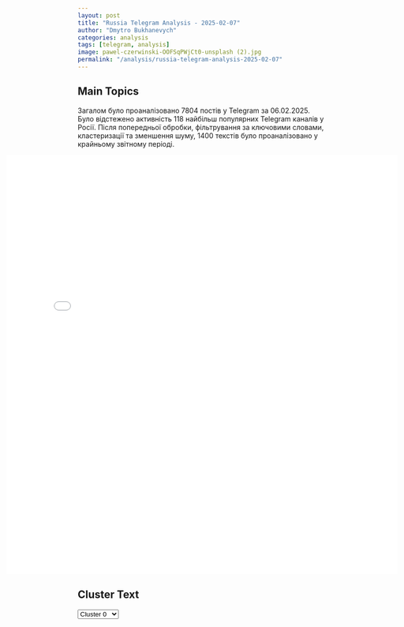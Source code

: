 ```yaml
---
layout: post
title: "Russia Telegram Analysis - 2025-02-07"
author: "Dmytro Bukhanevych"
categories: analysis
tags: [telegram, analysis]
image: pawel-czerwinski-OOFSqPWjCt0-unsplash (2).jpg
permalink: "/analysis/russia-telegram-analysis-2025-02-07"
---
```


<style>
    /* Adjusting iframe-container styles */
    .wide-iframe-container {
        width: calc(100% + 30vw);  /* Extending the width */
        margin-left: -15vw;       /* Negative margin to push to the left */
        overflow: hidden;         /* In case the iframe content spills over */
    }

    .wide-iframe-container iframe {
        width: 100%;  /* Making the iframe take the full width of its container */
        border: none; /* Removing any borders from the iframe */
    }

    /* Toggle mechanism */
    .hidden {
        display: none;
    }
    
    .show-content-target:checked + .show-content {
        display: block;
    }
</style>

<h2>Main Topics</h2>
<p>Загалом було проаналізовано 7804 постів у Telegram за 06.02.2025. Було відстежено активність 118 найбільш популярних Telegram каналів у Росії. Після попередньої обробки, фільтрування за ключовими словами, кластеризації та зменшення шуму, 1400 текстів було проаналізовано у крайньому звітному періоді.</p>
<!-- Embedding Main Plotly Visualization -->
<div class="wide-iframe-container">
    <iframe src="{{site.baseurl}}/visualizations/2025-02-07/fig_topics_time.html" height="850"></iframe>
</div>


<h2>Cluster Text</h2>

<!-- Dropdown to select a cluster -->
<select id="clusterSelector" onchange="displayClusterText()">
<option value="0">Cluster 0</option><option value="1">Cluster 1</option><option value="2">Cluster 2</option><option value="3">Cluster 3</option><option value="4">Cluster 4</option><option value="5">Cluster 5</option><option value="6">Cluster 6</option><option value="7">Cluster 7</option><option value="8">Cluster 8</option><option value="9">Cluster 9</option><option value="10">Cluster 10</option><option value="11">Cluster 11</option><option value="12">Cluster 12</option><option value="13">Cluster 13</option><option value="14">Cluster 14</option><option value="15">Cluster 15</option><option value="16">Cluster 16</option><option value="17">Cluster 17</option><option value="18">Cluster 18</option><option value="19">Cluster 19</option>
</select>

<!-- Display area for the selected cluster's text -->
<div id="clusterTextDisplay" class="hidden"></div>

<script type="text/javascript">
    var clusterDetails = {"0": "<b>Total Posts:</b> 283<br><b>Date:</b> 2025-02-06 03:00:13+00:00<br><b>Author:</b> dimsmirnov175<br><b>Link:</b> https://t.me/s/dimsmirnov175/89777<br><b>Subscribers:</b> 344271<br><b>Text:</b> \u0422\u0435\u043a\u0441\u0442: \u0417\u0430\u043c\u043c\u0438\u043d\u0438\u0441\u0442\u0440\u0430 \u0438\u043d\u043e\u0441\u0442\u0440\u0430\u043d\u043d\u044b\u0445 \u0434\u0435\u043b \u0420\u044f\u0431\u043a\u043e\u0432 - \u043e\u0431 \u0443\u0441\u043b\u043e\u0432\u0438\u044f\u0445 \u043f\u0435\u0440\u0435\u0433\u043e\u0432\u043e\u0440\u043e\u0432 \u0441 \u0421\u0428\u0410:\u041f\u0440\u0438\u0437\u044b\u0432\u044b \u0441\u043a\u043e\u0440\u0435\u0435 \u0431\u0440\u043e\u0441\u0430\u0442\u044c\u0441\u044f \u0432 \u043e\u0431\u044a\u044f\u0442\u0438\u044f \u043d\u043e\u0432\u043e\u0439 \u0430\u0434\u043c\u0438\u043d\u0438\u0441\u0442\u0440\u0430\u0446\u0438\u0438, \u043a\u043e\u043d\u0442\u0440\u043f\u0440\u043e\u0434\u0443\u043a\u0442\u0438\u0432\u043d\u044b \u0438 \u0438\u0441\u0445\u043e\u0434\u044f\u0442 \u0438\u0437 \u043b\u043e\u0436\u043d\u043e\u0433\u043e \u043f\u043e\u0441\u044b\u043b\u0430 \u043e \u043d\u0435\u043e\u0431\u0445\u043e\u0434\u0438\u043c\u043e\u0441\u0442\u0438 \u043b\u044e\u0431\u043e\u0439 \u0446\u0435\u043d\u043e\u0439 \u0434\u043e\u0433\u043e\u0432\u043e\u0440\u0438\u0442\u044c\u0441\u044f \u0441 \u043d\u043e\u0432\u043e\u0439 \u043a\u043e\u043c\u0430\u043d\u0434\u043e\u0439 \u0432 \u0411\u0435\u043b\u043e\u043c \u0434\u043e\u043c\u0435.\u0420\u043e\u0441\u0441\u0438\u044f \u0441\u043c\u043e\u0433\u043b\u0430 \u0432\u044b\u0441\u0442\u043e\u044f\u0442\u044c \u0438 \u0432\u0435\u0440\u043d\u0443\u0442\u044c \u0441\u0435\u0431\u0435 \u0437\u0430\u043a\u043e\u043d\u043d\u043e\u0435 \u043c\u0435\u0441\u0442\u043e \u0432 \u043c\u0438\u0440\u043e\u0432\u043e\u0439 \u0433\u0435\u043e\u043f\u043e\u043b\u0438\u0442\u0438\u043a\u0435, \u0440\u0430\u0441\u0441\u0442\u0440\u043e\u0438\u0432 \u043f\u043b\u0430\u043d\u044b \u0430\u0434\u043c\u0438\u043d\u0438\u0441\u0442\u0440\u0430\u0446\u0438\u0438 \u0411\u0430\u0439\u0434\u0435\u043d\u0430, \u043f\u0440\u043e\u0434\u0432\u0438\u0433\u0430\u0432\u0448\u0435\u0439 \u043b\u0438\u0431\u0435\u0440\u0430\u043b-\u0433\u043b\u043e\u0431\u0430\u043b\u0438\u0441\u0442\u0441\u043a\u0438\u0439 \u00ab\u043c\u0438\u0440\u043e\u043f\u043e\u0440\u044f\u0434\u043e\u043a, \u043e\u0441\u043d\u043e\u0432\u0430\u043d\u043d\u044b\u0439 \u043d\u0430 \u043f\u0440\u0430\u0432\u0438\u043b\u0430\u0445\u00bb, \u043d\u0430\u043d\u0435\u0441\u0442\u0438 \u041c\u043e\u0441\u043a\u0432\u0435 \u00ab\u0441\u0442\u0440\u0430\u0442\u0435\u0433\u0438\u0447\u0435\u0441\u043a\u043e\u0435 \u043f\u043e\u0440\u0430\u0436\u0435\u043d\u0438\u0435\u00bb \u0432 \u0433\u0438\u0431\u0440\u0438\u0434\u043d\u043e\u0439 \u0432\u043e\u0439\u043d\u0435 \u0434\u043e \u00ab\u043f\u043e\u0441\u043b\u0435\u0434\u043d\u0435\u0433\u043e \u0443\u043a\u0440\u0430\u0438\u043d\u0446\u0430\u00bb.\u041f\u0435\u0440\u0432\u044b\u0439 \u0448\u0430\u0433 \u043a \u043d\u043e\u0440\u043c\u0430\u043b\u0438\u0437\u0430\u0446\u0438\u0438 \u0434\u0432\u0443\u0441\u0442\u043e\u0440\u043e\u043d\u043d\u0438\u0445 \u043e\u0442\u043d\u043e\u0448\u0435\u043d\u0438\u0439, \u0438\u043c\u0435\u044f \u0432 \u0432\u0438\u0434\u0443 \u043f\u0435\u0440\u0435\u0433\u043e\u0432\u043e\u0440\u044b \u043d\u0430 \u043e\u0441\u043d\u043e\u0432\u0435 \u043f\u0440\u0438\u043d\u0446\u0438\u043f\u043e\u0432 \u0432\u0437\u0430\u0438\u043c\u043d\u043e\u0433\u043e \u0443\u0432\u0430\u0436\u0435\u043d\u0438\u044f \u0438 \u0440\u0430\u0432\u043d\u043e\u043f\u0440\u0430\u0432\u0438\u044f, \u0434\u043e\u043b\u0436\u043d\u044b \u0441\u0434\u0435\u043b\u0430\u0442\u044c \u0421\u0428\u0410. \u041c\u044b \u043e\u0442\u043a\u0440\u044b\u0442\u044b \u0434\u043b\u044f \u0434\u0438\u0430\u043b\u043e\u0433\u0430, \u0433\u043e\u0442\u043e\u0432\u044b \u0434\u043e\u0433\u043e\u0432\u0430\u0440\u0438\u0432\u0430\u0442\u044c\u0441\u044f \u0432 \u0440\u0435\u0436\u0438\u043c\u0435 \u0436\u0435\u0441\u0442\u043a\u043e\u0433\u043e \u0442\u043e\u0440\u0433\u0430 \u0441 \u0443\u0447\u0435\u0442\u043e\u043c \u0440\u0435\u0430\u043b\u0438\u0439 \u00ab\u043d\u0430 \u0437\u0435\u043c\u043b\u0435\u00bb \u0438 \u043d\u0430\u0448\u0438\u0445 \u043d\u0430\u0446\u0438\u043e\u043d\u0430\u043b\u044c\u043d\u044b\u0445 \u0438\u043d\u0442\u0435\u0440\u0435\u0441\u043e\u0432, \u043f\u0440\u0435\u0434\u043e\u043f\u0440\u0435\u0434\u0435\u043b\u0435\u043d\u043d\u044b\u0445 \u0438\u0441\u0442\u043e\u0440\u0438\u0435\u0439 \u0438 \u0433\u0435\u043e\u0433\u0440\u0430\u0444\u0438\u0435\u0439. \u0422\u0430\u043a \u0447\u0442\u043e \u0440\u0435\u0448\u0435\u043d\u0438\u044f \u0438 \u0432\u044b\u0431\u043e\u0440 \u0437\u0430 \u0422\u0440\u0430\u043c\u043f\u043e\u043c \u0438 \u0435\u0433\u043e \u043a\u043e\u043c\u0430\u043d\u0434\u043e\u0439.\u041f\u043e\u0434\u043f\u0438\u0448\u0438\u0441\u044c \u043d\u0430 \u041f\u0423\u041b N3", "1": "<b>Total Posts:</b> 19<br><b>Date:</b> 2025-02-06 15:55:04+00:00<br><b>Author:</b> asupersharij<br><b>Link:</b> https://t.me/s/ASupersharij/36430<br><b>Subscribers:</b> 1360228<br><b>Text:</b> \u0422\u0435\u043a\u0441\u0442: \u042f \u0433\u043e\u0442\u043e\u0432 \u043a \u043f\u0435\u0440\u0435\u0433\u043e\u0432\u043e\u0440\u0430\u043c, \u0435\u0441\u043b\u0438 \u0443 \u043d\u0430\u0441 \u0431\u0443\u0434\u0435\u0442 \u043f\u043e\u043d\u0438\u043c\u0430\u043d\u0438\u0435, \u0447\u0435\u043c \u0437\u0430\u043a\u043e\u043d\u0447\u0438\u0442\u0441\u044f \u044d\u0442\u0430 \u0432\u043e\u0439\u043d\u0430 \u0434\u043b\u044f \u043d\u0430\u0441, \u043d\u0435\u0442 \u043d\u0438\u043a\u0430\u043a\u0438\u0445 \u043f\u0440\u043e\u0431\u043b\u0435\u043c, \u043d\u043e \u041f\u0443\u0442\u0438\u043d \u0431\u043e\u0438\u0442\u0441\u044f \u0433\u043e\u0432\u043e\u0440\u0438\u0442\u044c \u0441\u043e \u043c\u043d\u043e\u0439, - \u0417\u0435\u043b\u0435\u043d\u0441\u043a\u0438\u0439\u0422\u0435\u043f\u0435\u0440\u044c \u0443\u0436\u0435 \u041f\u0443\u0442\u0438\u043d \u0431\u043e\u0438\u0442\u0441\u044f. \u0410 \u043d\u0435 \u0442\u044b \u0437\u0430\u043f\u0440\u0435\u0442\u0438\u043b \u0441 \u043d\u0438\u043c \u0433\u043e\u0432\u043e\u0440\u0438\u0442\u044c? \u041d\u043e \u043e\u043d \u0432\u044b\u0434\u0430\u0435\u0442! \"\u0421\u0438\u0442\u0443\u0430\u0446\u0438\u044f \u043f\u043e \u043e\u0442\u043c\u0435\u043d\u0435 \u0443\u043a\u0430\u0437\u0430 (\u0437\u0430\u043f\u0440\u0435\u0449\u0430\u044e\u0449\u0435\u0433\u043e \u043f\u0435\u0440\u0435\u0433\u043e\u0432\u043e\u0440\u044b \u0441 \u041f\u0443\u0442\u0438\u043d\u044b\u043c) - \u044d\u0442\u043e \u0442\u0430\u043a\u043e\u0439 \u0440\u043e\u0441\u0441\u0438\u0439\u0441\u043a\u0438\u0439 \u043d\u0430\u0440\u0440\u0430\u0442\u0438\u0432 - \u043e\u043d\u0438 \u043f\u043e\u0441\u0442\u043e\u044f\u043d\u043d\u043e \u0431\u0443\u0434\u0443\u0442 \u0438\u0441\u043a\u0430\u0442\u044c \u0432\u043e\u0437\u043c\u043e\u0436\u043d\u043e\u0441\u0442\u044c \u043d\u0435 \u0432\u0441\u0442\u0440\u0435\u0447\u0430\u0442\u044c\u0441\u044f (...) \u041c\u043d\u0435 \u043a\u0430\u0436\u0435\u0442\u0441\u044f, \u041f\u0443\u0442\u0438\u043d \u0431\u043e\u0438\u0442\u0441\u044f \u0441\u043e \u043c\u043d\u043e\u0439 \u0432 \u043f\u0440\u0438\u043d\u0446\u0438\u043f\u0435 \u0433\u043e\u0432\u043e\u0440\u0438\u0442\u044c \u043e\u0431 \u043e\u043a\u043e\u043d\u0447\u0430\u043d\u0438\u0438 \u0432\u043e\u0439\u043d\u044b. \u042f \u043d\u0435 \u0437\u043d\u0430\u044e, \u043f\u043e\u0447\u0435\u043c\u0443\", - \u0417\u0435\u043b\u0435\u043d\u0441\u043a\u0438\u0439.\u042d\u0442\u043e \u043d\u0430 \u0441\u0430\u043c\u043e\u043c \u0434\u0435\u043b\u0435 \u043a\u043e\u043a\u0430\u0438\u043d, \u0441\u043e\u0433\u043b\u0430\u0441\u0438\u0442\u0435\u0441\u044c.", "2": "<b>Total Posts:</b> 71<br><b>Date:</b> 2025-02-06 12:10:39+00:00<br><b>Author:</b> dimsmirnov175<br><b>Link:</b> https://t.me/s/dimsmirnov175/89820<br><b>Subscribers:</b> 344271<br><b>Text:</b> \u0422\u0435\u043a\u0441\u0442: \u0422\u0440\u0430\u043c\u043f \u2013 \u043e \u0442\u043e\u043c, \u0447\u0442\u043e \u0418\u0437\u0440\u0430\u0438\u043b\u044c \u043e\u0442\u0434\u0430\u0441\u0442 \u0441\u0435\u043a\u0442\u043e\u0440 \u0413\u0430\u0437\u0430 \u0410\u043c\u0435\u0440\u0438\u043a\u0435: \u041f\u043e \u0437\u0430\u0432\u0435\u0440\u0448\u0435\u043d\u0438\u0438 \u0431\u043e\u0435\u0432\u044b\u0445 \u0434\u0435\u0439\u0441\u0442\u0432\u0438\u0439 \u0418\u0437\u0440\u0430\u0438\u043b\u044c \u043f\u0435\u0440\u0435\u0434\u0430\u0441\u0442 \u0441\u0435\u043a\u0442\u043e\u0440 \u0413\u0430\u0437\u0430 \u0421\u043e\u0435\u0434\u0438\u043d\u0435\u043d\u043d\u044b\u043c \u0428\u0442\u0430\u0442\u0430\u043c. \u041f\u0430\u043b\u0435\u0441\u0442\u0438\u043d\u0446\u044b, \u043b\u044e\u0434\u0438, \u0442\u0430\u043a\u0438\u0435 \u043a\u0430\u043a \u0427\u0430\u043a \u0428\u0443\u043c\u0435\u0440, \u0443\u0436\u0435 \u0431\u044b\u043b\u0438 \u0431\u044b \u043f\u0435\u0440\u0435\u0441\u0435\u043b\u0435\u043d\u044b \u0432 \u0433\u043e\u0440\u0430\u0437\u0434\u043e \u0431\u043e\u043b\u0435\u0435 \u0431\u0435\u0437\u043e\u043f\u0430\u0441\u043d\u044b\u0435 \u0438 \u043a\u0440\u0430\u0441\u0438\u0432\u044b\u0435 \u043f\u043e\u0441\u0435\u043b\u0435\u043d\u0438\u044f \u0432 \u044d\u0442\u043e\u043c \u0440\u0435\u0433\u0438\u043e\u043d\u0435 \u0441 \u043d\u043e\u0432\u044b\u043c\u0438 \u0438 \u0441\u043e\u0432\u0440\u0435\u043c\u0435\u043d\u043d\u044b\u043c\u0438 \u0434\u043e\u043c\u0430\u043c\u0438. \u0423 \u043d\u0438\u0445 \u0434\u0435\u0439\u0441\u0442\u0432\u0438\u0442\u0435\u043b\u044c\u043d\u043e \u0431\u0443\u0434\u0435\u0442 \u0448\u0430\u043d\u0441 \u0431\u044b\u0442\u044c \u0441\u0447\u0430\u0441\u0442\u043b\u0438\u0432\u044b\u043c\u0438, \u0431\u0435\u0437\u043e\u043f\u0430\u0441\u043d\u044b\u043c\u0438 \u0438 \u0441\u0432\u043e\u0431\u043e\u0434\u043d\u044b\u043c\u0438. \u0421\u0428\u0410, \u0440\u0430\u0431\u043e\u0442\u0430\u044f \u0441 \u0432\u0435\u043b\u0438\u043a\u0438\u043c\u0438 \u043a\u043e\u043c\u0430\u043d\u0434\u0430\u043c\u0438 \u0440\u0430\u0437\u0440\u0430\u0431\u043e\u0442\u0447\u0438\u043a\u043e\u0432 \u0441\u043e \u0432\u0441\u0435\u0433\u043e \u043c\u0438\u0440\u0430, \u043c\u0435\u0434\u043b\u0435\u043d\u043d\u043e \u0438 \u043e\u0441\u0442\u043e\u0440\u043e\u0436\u043d\u043e \u043d\u0430\u0447\u043d\u0443\u0442 \u0441\u0442\u0440\u043e\u0438\u0442\u0435\u043b\u044c\u0441\u0442\u0432\u043e \u0442\u043e\u0433\u043e, \u0447\u0442\u043e \u0441\u0442\u0430\u043d\u0435\u0442 \u043e\u0434\u043d\u0438\u043c \u0438\u0437 \u0432\u0435\u043b\u0438\u0447\u0430\u0439\u0448\u0438\u0445 \u0438 \u0441\u0430\u043c\u044b\u0445 \u0432\u043f\u0435\u0447\u0430\u0442\u043b\u044f\u044e\u0449\u0438\u0445 \u043f\u0440\u043e\u0435\u043a\u0442\u043e\u0432 \u0442\u0430\u043a\u043e\u0433\u043e \u0440\u043e\u0434\u0430 \u043d\u0430 \u0417\u0435\u043c\u043b\u0435. \u041d\u0438\u043a\u0430\u043a\u0438\u0435 \u0441\u043e\u043b\u0434\u0430\u0442\u044b \u0421\u0428\u0410 \u043d\u0435 \u043f\u043e\u043d\u0430\u0434\u043e\u0431\u044f\u0442\u0441\u044f! \u0412 \u0440\u0435\u0433\u0438\u043e\u043d\u0435 \u0431\u0443\u0434\u0435\u0442 \u0446\u0430\u0440\u0438\u0442\u044c \u0441\u0442\u0430\u0431\u0438\u043b\u044c\u043d\u043e\u0441\u0442\u044c!!!\u041f\u043e\u0434\u043f\u0438\u0448\u0438\u0441\u044c \u043d\u0430 \u041f\u0423\u041b N3", "3": "<b>Total Posts:</b> 43<br><b>Date:</b> 2025-02-06 15:13:58+00:00<br><b>Author:</b> ru2ch<br><b>Link:</b> https://t.me/s/ru2ch/134715<br><b>Subscribers:</b> 552228<br><b>Text:</b> \u0422\u0435\u043a\u0441\u0442: \u041f\u0443\u0442\u0438\u043d \u043f\u0440\u043e\u0432\u0451\u043b \u0437\u0430\u0441\u0435\u0434\u0430\u043d\u0438\u0435 \u043f\u043e \u043e\u0431\u0440\u0430\u0437\u043e\u0432\u0430\u043d\u0438\u044e, \u0433\u043b\u0430\u0432\u043d\u043e\u0435 \u0438\u0437 \u0437\u0430\u044f\u0432\u043b\u0435\u043d\u0438\u0439:\u2014 \u041e\u0441\u0442\u0440\u044b\u0439 \u0434\u0435\u0444\u0438\u0446\u0438\u0442 \u043a\u0430\u0434\u0440\u043e\u0432 \u043d\u0430 \u043f\u0440\u0435\u0434\u043f\u0440\u0438\u044f\u0442\u0438\u044f\u0445 \u0442\u0440\u0435\u0431\u0443\u0435\u0442 \u043d\u0435\u0441\u0442\u0430\u043d\u0434\u0430\u0440\u0442\u043d\u044b\u0445 \u0438 \u0434\u0430\u0436\u0435 \u044d\u043a\u0441\u0442\u0440\u0430\u043e\u0440\u0434\u0438\u043d\u0430\u0440\u043d\u044b\u0445 \u0440\u0435\u0448\u0435\u043d\u0438\u0439 \u0443\u0436\u0435 \u0441\u0435\u0439\u0447\u0430\u0441;\u2014 \u0423\u0441\u0442\u0430\u0440\u0435\u0432\u0448\u0438\u0435 \u0438 \u0430\u0440\u0445\u0430\u0438\u0447\u043d\u044b\u0435 \u043a\u0443\u0440\u0441\u044b \u0434\u043e\u043b\u0436\u043d\u044b \u0431\u044b\u0442\u044c \u0438\u0441\u043a\u043b\u044e\u0447\u0435\u043d\u044b \u0438\u0437 \u043e\u0431\u0440\u0430\u0437\u043e\u0432\u0430\u0442\u0435\u043b\u044c\u043d\u043e\u0439 \u043f\u0440\u043e\u0433\u0440\u0430\u043c\u043c\u044b \u0432 \u0432\u0443\u0437\u0430\u0445;\u2014 \u0423\u0440\u043e\u0432\u0435\u043d\u044c \u043f\u0440\u0435\u043f\u043e\u0434\u0430\u0432\u0430\u043d\u0438\u044f \u043c\u0430\u0442\u0435\u043c\u0430\u0442\u0438\u043a\u0438 \u0438 \u0435\u0441\u0442\u0435\u0441\u0442\u0432\u0435\u043d\u043d\u044b\u0445 \u043d\u0430\u0443\u043a \u0432 \u0448\u043a\u043e\u043b\u0430\u0445 \u0434\u043e\u043b\u0436\u0435\u043d \u0431\u044b\u0442\u044c \u0432\u044b\u0441\u043e\u043a\u0438\u043c \u043f\u043e \u0432\u0441\u0435\u0439 \u0441\u0442\u0440\u0430\u043d\u0435;\u2014 \u041e\u0442 \u0442\u0440\u0435\u0442\u0438 \u0434\u043e \u043f\u043e\u043b\u043e\u0432\u0438\u043d\u044b \u0438\u043d\u0436\u0435\u043d\u0435\u0440\u043e\u0432 \u0438 \u0442\u0435\u0445\u043d\u0438\u043a\u043e\u0432 \u0432 \u0420\u043e\u0441\u0441\u0438\u0438 \u043d\u0443\u0436\u0434\u0430\u044e\u0442\u0441\u044f \u0432 \u043f\u043e\u0432\u044b\u0448\u0435\u043d\u0438\u0438 \u043a\u0432\u0430\u043b\u0438\u0444\u0438\u043a\u0430\u0446\u0438\u0438;\u2014 \u0414\u043e 40% \u0441\u0442\u0443\u0434\u0435\u043d\u0442\u043e\u0432-\u0438\u043d\u0436\u0435\u043d\u0435\u0440\u043e\u0432 \u043d\u0435 \u0437\u0430\u043a\u0430\u043d\u0447\u0438\u0432\u0430\u044e\u0442 \u043e\u0431\u0443\u0447\u0435\u043d\u0438\u0435 \u043f\u043e \u043f\u0440\u043e\u0433\u0440\u0430\u043c\u043c\u0430\u043c \u0432\u044b\u0441\u0448\u0435\u0433\u043e \u043e\u0431\u0440\u0430\u0437\u043e\u0432\u0430\u043d\u0438\u044f;\u2014 \u041d\u0443\u0436\u043d\u043e \u0432\u043d\u0435\u0434\u0440\u0438\u0442\u044c \u0438\u043d\u0434\u0438\u0432\u0438\u0434\u0443\u0430\u043b\u044c\u043d\u044b\u0435 \u0443\u0447\u0435\u0431\u043d\u044b\u0435 \u043f\u043b\u0430\u043d\u044b \u0434\u043b\u044f \u0441\u0442\u0443\u0434\u0435\u043d\u0442\u043e\u0432, \u043a\u043e\u0442\u043e\u0440\u044b\u0435 \u0443\u0436\u0435 \u0440\u0430\u0431\u043e\u0442\u0430\u044e\u0442 \u043f\u043e \u0441\u043f\u0435\u0446\u0438\u0430\u043b\u044c\u043d\u043e\u0441\u0442\u0438.", "4": "<b>Total Posts:</b> 335<br><b>Date:</b> 2025-02-06 12:31:46+00:00<br><b>Author:</b> ssigny<br><b>Link:</b> https://t.me/s/ssigny/125806<br><b>Subscribers:</b> 474506<br><b>Text:</b> \u0422\u0435\u043a\u0441\u0442: \u0421 \u0443\u0442\u0440\u0430 \u0412\u0421\u0423 \u043f\u0440\u0435\u0434\u043f\u0440\u0438\u043d\u044f\u043b\u0438 \u043f\u043e\u043f\u044b\u0442\u043a\u0443 \u043a\u043e\u043d\u0442\u0440\u043d\u0430\u0441\u0442\u0443\u043f\u0430\u0442\u0435\u043b\u044c\u043d\u044b\u0445 \u0434\u0435\u0439\u0441\u0442\u0432\u0438\u0439 \u0432 \u043d\u0430\u043f\u0440\u0430\u0432\u043b\u0435\u043d\u0438\u0438 \u0427\u0435\u0440\u043a\u0430\u0441\u0441\u043a\u043e\u0439 \u041a\u043e\u043d\u043e\u043f\u0435\u043b\u044c\u043a\u0438 \u0438 \u0423\u043b\u0430\u043d\u043a\u0430 \u0432 \u041a\u0443\u0440\u0441\u043a\u043e\u0439 \u043e\u0431\u043b\u0430\u0441\u0442\u0438 \u2014 \u041c\u0438\u043d\u043e\u0431\u043e\u0440\u043e\u043d\u044b \u0420\u0424\u041f\u0440\u043e\u0442\u0438\u0432\u043d\u0438\u043a \u0431\u044b\u043b \u0441\u0432\u043e\u0435\u0432\u0440\u0435\u043c\u0435\u043d\u043d\u043e \u0432\u044b\u044f\u0432\u043b\u0435\u043d. \u041d\u0430\u043d\u043e\u0441\u0438\u0442\u0441\u044f \u043e\u0433\u043d\u0435\u0432\u043e\u0435 \u043f\u043e\u0440\u0430\u0436\u0435\u043d\u0438\u0435 \u0443\u043a\u0440\u0430\u0438\u043d\u0441\u043a\u0438\u043c \u0448\u0442\u0443\u0440\u043c\u043e\u0432\u044b\u043c \u0433\u0440\u0443\u043f\u043f\u0430\u043c. \u041f\u043e \u0441\u043e\u0441\u0442\u043e\u044f\u043d\u0438\u044e \u043d\u0430 14:00, \u0430\u0442\u0430\u043a\u0438 \u043e\u0442\u0440\u0430\u0436\u0435\u043d\u044b, \u043d\u0430\u0441\u0435\u043b\u0435\u043d\u043d\u044b\u0435 \u043f\u0443\u043d\u043a\u0442\u044b \u043d\u0430\u0445\u043e\u0434\u044f\u0442\u0441\u044f \u043f\u043e\u0434 \u043a\u043e\u043d\u0442\u0440\u043e\u043b\u0435\u043c \u0440\u043e\u0441\u0441\u0438\u0439\u0441\u043a\u0438\u0445 \u0432\u043e\u0439\u0441\u043a.\u0412\u0421\u0423 \u0437\u0430\u0434\u0435\u0439\u0441\u0442\u0432\u043e\u0432\u0430\u043b\u0438 \u0434\u043b\u044f \u043a\u043e\u043d\u0442\u0440\u043d\u0430\u0441\u0442\u0443\u043f\u043b\u0435\u043d\u0438\u044f \u0434\u043e 2 \u043c\u0435\u0445\u0430\u043d\u0438\u0437\u0438\u0440\u043e\u0432\u0430\u043d\u043d\u044b\u0445 \u0431\u0440\u0438\u0433\u0430\u0434. \u041e\u043d\u0438 \u043f\u043e\u0442\u0435\u0440\u044f\u043b\u0438 6 \u0442\u0430\u043d\u043a\u043e\u0432, 3 \u043c\u0430\u0448\u0438\u043d\u044b \u0440\u0430\u0437\u0433\u0440\u0430\u0436\u0434\u0435\u043d\u0438\u044f, 3 \u0411\u041c\u041f \u0438 14 \u0431\u043e\u0435\u0432\u044b\u0445 \u0431\u0440\u043e\u043d\u0438\u0440\u043e\u0432\u0430\u043d\u043d\u044b\u0445 \u043c\u0430\u0448\u0438\u043d, \u0443\u0442\u043e\u0447\u043d\u0438\u043b\u0438 \u0432 \u041c\u041e.", "5": "<b>Total Posts:</b> 16<br><b>Date:</b> 2025-02-06 08:52:51+00:00<br><b>Author:</b> chp_donetska<br><b>Link:</b> https://t.me/s/chp_donetska/130151<br><b>Subscribers:</b> 322931<br><b>Text:</b> \u0422\u0435\u043a\u0441\u0442: \u2757\ufe0f\u0422\u0440\u0438 \u0447\u0435\u043b\u043e\u0432\u0435\u043a\u0430 \u043f\u043e\u0433\u0438\u0431\u043b\u0438 \u0432 \u0440\u0435\u0437\u0443\u043b\u044c\u0442\u0430\u0442\u0435 \u0430\u0442\u0430\u043a\u0438 \u0412\u0421\u0423 \u043d\u0430 \u0441\u0435\u043b\u043e \u041b\u043e\u0433\u0430\u0447\u0451\u0432\u043a\u0430 \u0432 \u0411\u0435\u043b\u0433\u043e\u0440\u043e\u0434\u0441\u043a\u043e\u0439 \u043e\u0431\u043b\u0430\u0441\u0442\u0438, \u0441\u043e\u043e\u0431\u0449\u0438\u043b \u0433\u0443\u0431\u0435\u0440\u043d\u0430\u0442\u043e\u0440 \u0412\u044f\u0447\u0435\u0441\u043b\u0430\u0432 \u0413\u043b\u0430\u0434\u043a\u043e\u0432. \u041f\u043e \u043f\u0440\u0435\u0434\u0432\u0430\u0440\u0438\u0442\u0435\u043b\u044c\u043d\u043e\u0439 \u0438\u043d\u0444\u043e\u0440\u043c\u0430\u0446\u0438\u0438, \u0431\u0435\u0441\u043f\u0438\u043b\u043e\u0442\u043d\u0438\u043a \u0412\u0421\u0423 \u0441\u0431\u0440\u043e\u0441\u0438\u043b \u0432\u0437\u0440\u044b\u0432\u043d\u043e\u0435 \u0443\u0441\u0442\u0440\u043e\u0439\u0441\u0442\u0432\u043e \u043d\u0430 \u043b\u0435\u0433\u043a\u043e\u0432\u043e\u0439 \u0430\u0432\u0442\u043e\u043c\u043e\u0431\u0438\u043b\u044c. \u0412 \u043c\u0430\u0448\u0438\u043d\u0435 \u043d\u0430\u0445\u043e\u0434\u0438\u043b\u0438\u0441\u044c \u043c\u0443\u0436\u0447\u0438\u043d\u0430 \u0438 \u0434\u0432\u0435 \u0434\u0435\u0432\u0443\u0448\u043a\u0438, 18 \u0438 14 \u043b\u0435\u0442. \u0412\u0441\u0435 \u043e\u043d\u0438 \u043f\u043e\u0433\u0438\u0431\u043b\u0438 \u043d\u0430 \u043c\u0435\u0441\u0442\u0435.\ud83d\udcac \u041d\u0430\u043f\u0438\u0441\u0430\u0442\u044c \u043d\u0430\u043c \u041f\u043e\u0434\u043f\u0438\u0441\u0430\u0442\u044c\u0441\u044f \u043d\u0430 \u043a\u0430\u043d\u0430\u043b \u2705", "6": "<b>Total Posts:</b> 19<br><b>Date:</b> 2025-02-06 17:42:21+00:00<br><b>Author:</b> sheyhtamir1974<br><b>Link:</b> https://t.me/s/sheyhtamir1974/115160<br><b>Subscribers:</b> 423733<br><b>Text:</b> \u0422\u0435\u043a\u0441\u0442: \u0422\u0440\u0430\u043c\u043f \u0441\u0435\u0433\u043e\u0434\u043d\u044f \u043f\u043e\u0434\u043f\u0438\u0448\u0435\u0442 \u0443\u043a\u0430\u0437 \u043e \u0441\u0430\u043d\u043a\u0446\u0438\u044f\u0445 \u043f\u0440\u043e\u0442\u0438\u0432 \u041c\u0435\u0436\u0434\u0443\u043d\u0430\u0440\u043e\u0434\u043d\u043e\u0433\u043e \u0443\u0433\u043e\u043b\u043e\u0432\u043d\u043e\u0433\u043e \u0441\u0443\u0434\u0430 \u0437\u0430 \u043f\u0440\u0435\u0441\u043b\u0435\u0434\u043e\u0432\u0430\u043d\u0438\u0435 \u0421\u043e\u0435\u0434\u0438\u043d\u0435\u043d\u043d\u044b\u0445 \u0428\u0442\u0430\u0442\u043e\u0432 \u0438 \u0438\u0445 \u0441\u043e\u044e\u0437\u043d\u0438\u043a\u043e\u0432, \u0442\u0430\u043a\u0438\u0445 \u043a\u0430\u043a \u0418\u0437\u0440\u0430\u0438\u043b\u044c.\u041e\u0431 \u044d\u0442\u043e\u043c \u0441\u043e\u043e\u0431\u0449\u0438\u043b \u043f\u0440\u0435\u0434\u0441\u0442\u0430\u0432\u0438\u0442\u0435\u043b\u044c \u0411\u0435\u043b\u043e\u0433\u043e \u0434\u043e\u043c\u0430, \u043f\u0438\u0448\u0435\u0442 \u0411\u0438-\u0411\u0438-\u0421\u0438.\u0423\u043a\u0430\u0437 \u0432\u0432\u0435\u0434\u0435\u0442 \u0444\u0438\u043d\u0430\u043d\u0441\u043e\u0432\u044b\u0435 \u0438 \u0432\u0438\u0437\u043e\u0432\u044b\u0435 \u0441\u0430\u043d\u043a\u0446\u0438\u0438 \u0434\u043b\u044f \u0441\u043e\u0442\u0440\u0443\u0434\u043d\u0438\u043a\u043e\u0432 \u041c\u0423\u0421 \u0438 \u0447\u043b\u0435\u043d\u043e\u0432 \u0438\u0445 \u0441\u0435\u043c\u0435\u0439, \u0443\u0442\u043e\u0447\u043d\u0438\u043b \u043e\u043d", "7": "<b>Total Posts:</b> 19<br><b>Date:</b> 2025-02-06 11:56:24+00:00<br><b>Author:</b> russianonwars<br><b>Link:</b> https://t.me/s/russianonwars/39389<br><b>Subscribers:</b> 443011<br><b>Text:</b> \u0422\u0435\u043a\u0441\u0442: \u0428\u0430\u043d\u0441\u044b, \u0447\u0442\u043e \u041a\u0438\u0435\u0432 \u0432\u043d\u043e\u0432\u044c \u043f\u043e\u043b\u0443\u0447\u0438\u0442 \u044f\u0434\u0435\u0440\u043d\u043e\u0435 \u043e\u0440\u0443\u0436\u0438\u0435, \u043c\u0438\u0437\u0435\u0440\u043d\u044b\u0435 \u0438\u043b\u0438 \u0440\u0430\u0432\u043d\u044b \u043d\u0443\u043b\u044e, \u044d\u0442\u043e\u0433\u043e \u043d\u0435 \u043f\u0440\u043e\u0438\u0437\u043e\u0439\u0434\u0435\u0442, \u0437\u0430\u044f\u0432\u0438\u043b \u0441\u043f\u0435\u0446\u043f\u043e\u0441\u043b\u0430\u043d\u043d\u0438\u043a \u0422\u0440\u0430\u043c\u043f\u0430 \u043f\u043e \u0423\u043a\u0440\u0430\u0438\u043d\u0435 \u041a\u0438\u0442 \u041a\u0435\u043b\u043b\u043e\u0433 \u0421\u043f\u0435\u0446\u0438\u0430\u043b\u044c\u043d\u044b\u0439 \u043f\u0440\u0435\u0434\u0441\u0442\u0430\u0432\u0438\u0442\u0435\u043b\u044c \u043f\u0440\u0435\u0437\u0438\u0434\u0435\u043d\u0442\u0430 \u0421\u0428\u0410 \u0414\u043e\u043d\u0430\u043b\u044c\u0434\u0430 \u0422\u0440\u0430\u043c\u043f\u0430 \u043f\u043e \u0423\u043a\u0440\u0430\u0438\u043d\u0435 \u041a\u0438\u0442 \u041a\u0435\u043b\u043b\u043e\u0433 \u043d\u0430\u0437\u0432\u0430\u043b \u0448\u0430\u043d\u0441\u044b \u0432\u0435\u0440\u043d\u0443\u0442\u044c \u044f\u0434\u0435\u0440\u043d\u043e\u0435 \u043e\u0440\u0443\u0436\u0438\u0435 \u0423\u043a\u0440\u0430\u0438\u043d\u0435 \u043d\u0443\u043b\u0435\u0432\u044b\u043c\u0438. \u0420\u0430\u043d\u0435\u0435 \u0417\u0435\u043b\u0435\u043d\u0441\u043a\u0438\u0439 \u0437\u0430\u044f\u0432\u0438\u043b, \u0447\u0442\u043e \u0443 \u0423\u043a\u0440\u0430\u0438\u043d\u044b \u043d\u0435\u0442 \u044f\u0434\u0435\u0440\u043d\u043e\u0433\u043e \u043e\u0440\u0443\u0436\u0438\u044f \u0438\u043c\u0435\u043d\u043d\u043e \u043f\u043e \u0432\u0438\u043d\u0435 \u0420\u043e\u0441\u0441\u0438\u0438 \u0438 \u0421\u0428\u0410.\u2764\ufe0f \u041f\u043e\u0434\u043f\u0438\u0441\u044b\u0432\u0430\u0439\u0441\u044f \u043d\u0430 \"\u0413\u043e\u043b\u043e\u0441 \u0441\u0442\u0440\u0430\u043d\u044b\"", "8": "<b>Total Posts:</b> 21<br><b>Date:</b> 2025-02-06 05:48:26+00:00<br><b>Author:</b> ostashkonews<br><b>Link:</b> https://t.me/s/OstashkoNews/170170<br><b>Subscribers:</b> 408203<br><b>Text:</b> \u0422\u0435\u043a\u0441\u0442: \ud83c\uddf5\ud83c\udde6\ud83c\uddfa\ud83c\uddf8 \u0421\u043d\u043e\u0432\u0430 \u043f\u0440\u043e\u0433\u043d\u0443\u043b\u0438\u0441\u044c: \u041f\u0430\u043d\u0430\u043c\u0430 \u043e\u0442\u043c\u0435\u043d\u0438\u043b\u0430 \u043f\u043b\u0430\u0442\u0443 \u0434\u043b\u044f \u0441\u0443\u0434\u043e\u0432 \u0421\u0428\u0410 \u0437\u0430 \u043f\u0440\u043e\u0445\u043e\u0434 \u0447\u0435\u0440\u0435\u0437 \u041f\u0430\u043d\u0430\u043c\u0441\u043a\u0438\u0439 \u043a\u0430\u043d\u0430\u043b\ud83d\udcdd \u00ab\u0412\u043b\u0430\u0441\u0442\u0438 \u041f\u0430\u043d\u0430\u043c\u044b \u0441\u043e\u0433\u043b\u0430\u0441\u0438\u043b\u0438\u0441\u044c \u0431\u043e\u043b\u044c\u0448\u0435 \u043d\u0435 \u0432\u0437\u0438\u043c\u0430\u0442\u044c \u0441\u0431\u043e\u0440\u044b \u0441 \u0441\u0443\u0434\u043e\u0432 \u043f\u0440\u0430\u0432\u0438\u0442\u0435\u043b\u044c\u0441\u0442\u0432\u0430 \u0421\u0428\u0410 \u0437\u0430 \u043f\u0440\u043e\u0445\u043e\u0434 \u043f\u043e \u041f\u0430\u043d\u0430\u043c\u0441\u043a\u043e\u043c\u0443 \u043a\u0430\u043d\u0430\u043b\u0443\u00bb, \u2013 \u0437\u0430\u044f\u0432\u0438\u043b\u0438 \u0432 \u0413\u043e\u0441\u0434\u0435\u043f\u0435.\u041e\u0442\u043c\u0435\u043d\u0430 \u0441\u0431\u043e\u0440\u0430 \u0441\u044d\u043a\u043e\u043d\u043e\u043c\u0438\u0442 \u0428\u0442\u0430\u0442\u0430\u043c \u043c\u0438\u043b\u043b\u0438\u043e\u043d\u044b \u0434\u043e\u043b\u043b\u0430\u0440\u043e\u0432 \u0432 \u0433\u043e\u0434. \u0422\u0440\u0430\u043c\u043f \u0440\u0430\u043d\u0435\u0435 \u043f\u0440\u0438\u0433\u0440\u043e\u0437\u0438\u043b \u0432\u0435\u0440\u043d\u0443\u0442\u044c \u043a\u0430\u043d\u0430\u043b \u043f\u043e\u0434 \u0432\u043b\u0430\u0434\u0435\u043d\u0438\u0435 \u0421\u0428\u0410 \u0438\u0437-\u0437\u0430 \u043e\u0433\u0440\u043e\u043c\u043d\u044b\u0445 \u043f\u043e\u0448\u043b\u0438\u043d \u0438 \u00ab\u043e\u0431\u0434\u0438\u0440\u0430\u043d\u0438\u044f\u00bb \u0437\u0430 \u0435\u0433\u043e \u0438\u0441\u043f\u043e\u043b\u044c\u0437\u043e\u0432\u0430\u043d\u0438\u0435. \u0418\u0442\u043e\u0433 \u2013 \u0428\u0442\u0430\u0442\u044b \u0434\u043e\u0431\u0438\u043b\u0438\u0441\u044c \u0431\u0435\u0441\u043f\u043b\u0430\u0442\u043d\u043e\u0433\u043e \u043f\u0440\u043e\u0445\u043e\u0434\u0430 \u0441\u0443\u0434\u043e\u0432.\u2716\ufe0f \u0410\u043c\u0435\u0440\u0438\u043a\u0430\u043d\u0441\u043a\u0438\u0439 \u043b\u0438\u0434\u0435\u0440 \u0442\u0430\u043a\u0436\u0435 \u043e\u0431\u0432\u0438\u043d\u0438\u043b \u0432\u043b\u0430\u0441\u0442\u0438 \u041f\u0430\u043d\u0430\u043c\u044b \u0432 \u043f\u0435\u0440\u0435\u0434\u0430\u0447\u0435 \u043a\u043e\u043d\u0442\u0440\u043e\u043b\u044f \u043d\u0430\u0434 \u043a\u0430\u043d\u0430\u043b\u043e\u043c \u041a\u0438\u0442\u0430\u044e. \u0418\u0442\u043e\u0433 \u2013 \u0441\u0442\u0440\u0430\u043d\u0430 \u043e\u0442\u043a\u0430\u0437\u0430\u043b\u0430\u0441\u044c \u0443\u0447\u0430\u0441\u0442\u0432\u043e\u0432\u0430\u0442\u044c \u0432 \u0438\u043d\u0438\u0446\u0438\u0430\u0442\u0438\u0432\u0435 \u00ab\u041e\u0434\u0438\u043d \u043f\u043e\u044f\u0441 \u2013 \u043e\u0434\u0438\u043d \u043f\u0443\u0442\u044c\u00bb.UPD: \u0420\u0443\u043a\u043e\u0432\u043e\u0434\u0441\u0442\u0432\u043e \u041f\u0430\u043d\u0430\u043c\u0441\u043a\u043e\u0433\u043e \u043a\u0430\u043d\u0430\u043b\u0430 \u043e\u043f\u0440\u043e\u0432\u0435\u0440\u0433\u043b\u043e \u0437\u0430\u044f\u0432\u043b\u0435\u043d\u0438\u0435 \u0413\u043e\u0441\u0434\u0435\u043f\u0430 \u043e\u0431 \u043e\u0442\u043c\u0435\u043d\u0435 \u0441\u0431\u043e\u0440\u0430 \u0437\u0430 \u043f\u0440\u043e\u0445\u043e\u0434 \u0447\u0435\u0440\u0435\u0437 \u043a\u0430\u043d\u0430\u043b \u0441\u0443\u0434\u043e\u0432 \u0421\u0428\u0410.\u041e\u0441\u0442\u0430\u0448\u043a\u043e! \u0412\u0430\u0436\u043d\u043e\u0435 | \u043f\u043e\u0434\u043f\u0438\u0448\u0438\u0441\u044c | #\u0432\u0430\u0436\u043d\u043e\u0435", "9": "<b>Total Posts:</b> 33<br><b>Date:</b> 2025-02-06 14:03:31+00:00<br><b>Author:</b> rus_chp77<br><b>Link:</b> https://t.me/s/rus_chp77/5541<br><b>Subscribers:</b> 488559<br><b>Text:</b> \u0422\u0435\u043a\u0441\u0442: \u0422\u0440\u0430\u043c\u043f \u0437\u0430\u043f\u0440\u0435\u0442\u0438\u043b \u0442\u0440\u0430\u043d\u0441\u0433\u0435\u043d\u0434\u0435\u0440\u0430\u043c \u0443\u0447\u0430\u0441\u0442\u0432\u043e\u0432\u0430\u0442\u044c \u0432 \u0436\u0435\u043d\u0441\u043a\u0438\u0445 \u0441\u043f\u043e\u0440\u0442\u0438\u0432\u043d\u044b\u0445 \u0441\u043e\u0440\u0435\u0432\u043d\u043e\u0432\u0430\u043d\u0438\u044f\u0445 \u041f\u0440\u0435\u0437\u0438\u0434\u0435\u043d\u0442 \u0421\u0428\u0410 \u043f\u043e\u0434\u043f\u0438\u0441\u0430\u043b \u0443\u043a\u0430\u0437 \u0432 \u043e\u043a\u0440\u0443\u0436\u0435\u043d\u0438\u0438 \u0434\u0435\u0432\u043e\u0447\u0435\u043a \u0438 \u0437\u0430\u044f\u0432\u0438\u043b, \u0447\u0442\u043e \u00ab\u0442\u0435\u043f\u0435\u0440\u044c \u0436\u0435\u043d\u0441\u043a\u0438\u0439 \u0441\u043f\u043e\u0440\u0442 \u0431\u0443\u0434\u0435\u0442 \u0442\u043e\u043b\u044c\u043a\u043e \u0434\u043b\u044f \u0436\u0435\u043d\u0449\u0438\u043d\u00bb. \u0420\u0430\u043d\u0435\u0435 \u043e\u043d \u0437\u0430\u043a\u0440\u0435\u043f\u0438\u043b \u0432 \u0437\u0430\u043a\u043e\u043d\u043e\u0434\u0430\u0442\u0435\u043b\u044c\u0441\u0442\u0432\u0435 \u0442\u043e\u043b\u044c\u043a\u043e \u0434\u0432\u0430 \u043f\u043e\u043b\u0430 \u2014 \u043c\u0443\u0436\u0441\u043a\u043e\u0439 \u0438 \u0436\u0435\u043d\u0441\u043a\u0438\u0439.\u0422\u0435\u043f\u0435\u0440\u044c \u0422\u0440\u0430\u043c\u043f \u0431\u0443\u0434\u0435\u0442 \u0434\u043e\u0431\u0438\u0432\u0430\u0442\u044c\u0441\u044f, \u0447\u0442\u043e\u0431\u044b \u041c\u0435\u0436\u0434\u0443\u043d\u0430\u0440\u043e\u0434\u043d\u044b\u0439 \u043e\u043b\u0438\u043c\u043f\u0438\u0439\u0441\u043a\u0438\u0439 \u043a\u043e\u043c\u0438\u0442\u0435\u0442 \u043f\u0440\u0438\u043d\u044f\u043b \u0442\u0430\u043a\u043e\u0435 \u0436\u0435 \u0440\u0435\u0448\u0435\u043d\u0438\u0435.\ud83c\uddf7\ud83c\uddfa RUS\u0427\u041f \u2014 \u0435\u0436\u0435\u0434\u043d\u0435\u0432\u043d\u044b\u0435 \u0441\u0432\u043e\u0434\u043a\u0438", "10": "<b>Total Posts:</b> 31<br><b>Date:</b> 2025-02-06 18:03:10+00:00<br><b>Author:</b> bazabazon<br><b>Link:</b> https://t.me/s/bazabazon/34875<br><b>Subscribers:</b> 1604703<br><b>Text:</b> \u0422\u0435\u043a\u0441\u0442: USAID \u0444\u0438\u043d\u0430\u043d\u0441\u0438\u0440\u043e\u0432\u0430\u043b\u043e \u0431\u043e\u043b\u0435\u0435 6200 \u0436\u0443\u0440\u043d\u0430\u043b\u0438\u0441\u0442\u043e\u0432 \u0438\u0437 707 \u0421\u041c\u0418 \u0438 279 \u00ab\u043c\u0435\u0434\u0438\u0439\u043d\u044b\u0445\u00bb \u043d\u0435\u043a\u043e\u043c\u043c\u0435\u0440\u0447\u0435\u0441\u043a\u0438\u0445 \u043d\u0435\u043f\u0440\u0430\u0432\u0438\u0442\u0435\u043b\u044c\u0441\u0442\u0432\u0435\u043d\u043d\u044b\u0445 \u043e\u0440\u0433\u0430\u043d\u0438\u0437\u0430\u0446\u0438\u0439, \u0432\u043a\u043b\u044e\u0447\u0430\u044f 90% \u0421\u041c\u0418 \u0432 \u0423\u043a\u0440\u0430\u0438\u043d\u0435.\u041e\u0431 \u044d\u0442\u043e\u043c \u043f\u0438\u0448\u0435\u0442 WikiLeaks, \u043f\u0443\u0431\u043b\u0438\u043a\u0443\u044f \u0441\u043a\u0430\u043d\u044b \u0441\u043e\u043e\u0442\u0432\u0435\u0442\u0441\u0442\u0432\u0443\u044e\u0449\u0438\u0445 \u0434\u043e\u043a\u0443\u043c\u0435\u043d\u0442\u043e\u0432.\u0420\u0430\u043d\u0435\u0435 \u0418\u043b\u043e\u043d \u041c\u0430\u0441\u043a \u0437\u0430\u044f\u0432\u0438\u043b, \u0447\u0442\u043e USAID, \u043a\u0430\u043a \u043e\u043a\u0430\u0437\u0430\u043b\u043e\u0441\u044c, \u043f\u043b\u0430\u0442\u0438\u043b\u043e \u0434\u0435\u043d\u044c\u0433\u0438 \u0432\u0435\u0434\u0443\u0449\u0438\u043c \u0437\u0430\u043f\u0430\u0434\u043d\u044b\u043c \u0421\u041c\u0418.\u0410\u0434\u043c\u0438\u043d\u0438\u0441\u0442\u0440\u0430\u0446\u0438\u044f \u0422\u0440\u0430\u043c\u043f\u0430 \u0432 \u0441\u0432\u044f\u0437\u0438 \u0441 \u044d\u0442\u0438\u043c \u043e\u0442\u043c\u0435\u043d\u0438\u043b\u0430\u00a0\u0432\u044b\u0434\u0435\u043b\u0435\u043d\u0438\u0435 \u0441\u0440\u0435\u0434\u0441\u0442\u0432 \u043d\u0435 \u0442\u043e\u043b\u044c\u043a\u043e \u043d\u0430 \u0430\u043c\u0435\u0440\u0438\u043a\u0430\u043d\u0441\u043a\u043e\u0435 \u0438\u0437\u0434\u0430\u043d\u0438\u0435 Politico, \u043d\u043e \u0442\u0430\u043a\u0436\u0435 \u0434\u043b\u044f The New York Times \u0438 Associated Press, \u0441\u043e\u043e\u0431\u0449\u0438\u043b \u0418\u043b\u043e\u043d \u041c\u0430\u0441\u043a.\u0410\u0420 \u043f\u043e\u043b\u0443\u0447\u0438\u043b\u043e 620 \u0442\u044b\u0441. \u0434\u043e\u043b\u043b. \u043e\u0442 \u0413\u043e\u0441\u0434\u0435\u043f\u0430. \u0410 NYT \u00ab\u0434\u0435\u0441\u044f\u0442\u043a\u0438 \u043c\u0438\u043b\u043b\u0438\u043e\u043d\u043e\u0432 \u0434\u043e\u043b\u043b\u0430\u0440\u043e\u0432\u00bb \u043e\u0442 \u041c\u0438\u043d\u0437\u0434\u0440\u0430\u0432\u0430 \u0438 \u0441\u043e\u0446\u0438\u0430\u043b\u044c\u043d\u044b\u0445 \u0441\u043b\u0443\u0436\u0431.Politico \u0432 \u043e\u0442\u0432\u0435\u0442 \u043d\u0430 \u043e\u0431\u0432\u0438\u043d\u0435\u043d\u0438\u044f \u0443\u0436\u0435 \u0437\u0430\u044f\u0432\u0438\u043b\u043e, \u0447\u0442\u043e \u043a\u043e\u043c\u043f\u0430\u043d\u0438\u044f \u00ab\u043d\u0438\u043a\u043e\u0433\u0434\u0430 \u043d\u0435 \u0431\u044b\u043b\u0430 \u0431\u0435\u043d\u0435\u0444\u0438\u0446\u0438\u0430\u0440\u043e\u043c \u0433\u043e\u0441\u0443\u0434\u0430\u0440\u0441\u0442\u0432\u0435\u043d\u043d\u044b\u0445 \u043f\u0440\u043e\u0433\u0440\u0430\u043c\u043c \u0438\u043b\u0438 \u0441\u0443\u0431\u0441\u0438\u0434\u0438\u0439\u00bb.\u2757 \u041f\u043e\u0434\u043f\u0438\u0441\u044b\u0432\u0430\u0439\u0442\u0435\u0441\u044c, \u044d\u0442\u043e Baza", "11": "<b>Total Posts:</b> 53<br><b>Date:</b> 2025-02-06 20:37:01+00:00<br><b>Author:</b> treugolniklpr<br><b>Link:</b> https://t.me/s/treugolniklpr/87675<br><b>Subscribers:</b> 749174<br><b>Text:</b> \u0422\u0435\u043a\u0441\u0442: \u0427\u0435\u0440\u0442\u043a\u043e\u0432\u043e\u041e\u043f\u0430\u0441\u043d\u043e\u0441\u0442\u044c \u043f\u043e \u0411\u041f\u041b\u0410 \u0438 \u0434\u0430\u043b\u044c\u0448\u0435 \u0432 \u043d\u0430\u043f\u0440\u0430\u0432\u043b\u0435\u043d\u0438\u0438 \u0412\u043e\u0440\u043e\u043d\u0435\u0436\u0441\u043a\u043e\u0439 \u0438\u043b\u0438 \u0420\u043e\u0441\u0442\u043e\u0432\u0441\u043a\u043e\u0439 \u043e\u0431\u043b\u0430\u0441\u0442\u0438", "12": "<b>Total Posts:</b> 68<br><b>Date:</b> 2025-02-06 20:08:09+00:00<br><b>Author:</b> tvrain<br><b>Link:</b> https://t.me/s/tvrain/85495<br><b>Subscribers:</b> 479857<br><b>Text:</b> \u0422\u0435\u043a\u0441\u0442: \u0413\u043b\u0430\u0432\u043d\u043e\u0435 \u0437\u0430 6 \u0444\u0435\u0432\u0440\u0430\u043b\u044f \ud83d\udd39\u0412 \u0412\u0421\u0423 \u0441\u043e\u043e\u0431\u0449\u0438\u043b\u0438 \u043e\u0431 \u0443\u0434\u0430\u0440\u0435 \u043f\u043e \u0432\u043e\u0435\u043d\u043d\u043e\u043c\u0443 \u0430\u044d\u0440\u043e\u0434\u0440\u043e\u043c\u0443 \u0432 \u041a\u0440\u0430\u0441\u043d\u043e\u0434\u0430\u0440\u0441\u043a\u043e\u043c \u043a\u0440\u0430\u0435. \u041c\u0435\u0441\u0442\u043d\u044b\u0435 \u0432\u043b\u0430\u0441\u0442\u0438 \u0441\u043e\u043e\u0431\u0449\u0430\u043b\u0438 \u043e\u0431 \u0430\u0442\u0430\u043a\u0435 \u0431\u0435\u0441\u043f\u0438\u043b\u043e\u0442\u043d\u0438\u043a\u043e\u0432. \ud83d\udd39\u0413\u043b\u0430\u0432\u0443 \u00ab\u0420\u043e\u0441\u043a\u043e\u0441\u043c\u043e\u0441\u0430\u00bb \u042e\u0440\u0438\u044f \u0411\u043e\u0440\u0438\u0441\u043e\u0432\u0430 \u043e\u0442\u043f\u0440\u0430\u0432\u0438\u043b\u0438 \u0432 \u043e\u0442\u0441\u0442\u0430\u0432\u043a\u0443. \u0423\u043a\u0430\u0437 \u043e\u0431 \u0443\u0432\u043e\u043b\u044c\u043d\u0435\u043d\u0438\u0438 \u0411\u043e\u0440\u0438\u0441\u043e\u0432\u0430 \u043f\u043e\u0434\u043f\u0438\u0441\u0430\u043b \u0412\u043b\u0430\u0434\u0438\u043c\u0438\u0440 \u041f\u0443\u0442\u0438\u043d. \ud83d\udd39\u0412 2023 \u0433\u043e\u0434\u0443 \u0432\u0435\u0440\u0431\u043e\u0432\u0449\u0438\u043a\u0438 \u041c\u0438\u043d\u043e\u0431\u043e\u0440\u043e\u043d\u044b \u043f\u043e\u0441\u0435\u0442\u0438\u043b\u0438 \u0441\u043e\u0442\u043d\u044e \u043a\u043e\u043b\u043e\u043d\u0438\u0439, \u043d\u0430\u0431\u0440\u0430\u0432 \u0432 \u0448\u0442\u0443\u0440\u043c\u043e\u0432\u0438\u043a\u0438 \u043f\u043e\u0447\u0442\u0438 30 \u0442\u044b\u0441\u044f\u0447 \u0437\u0435\u043a\u043e\u0432, \u043f\u0438\u0448\u0443\u0442 \u00ab\u0412\u0430\u0436\u043d\u044b\u0435 \u0438\u0441\u0442\u043e\u0440\u0438\u0438\u00bb. \ud83d\udd39\u0420\u0435\u0436\u0438\u0441\u0441\u0435\u0440\u043a\u0443 \u0416\u0435\u043d\u044e \u0411\u0435\u0440\u043a\u043e\u0432\u0438\u0447 \u044d\u0442\u0430\u043f\u0438\u0440\u043e\u0432\u0430\u043b\u0438 \u0432 \u0418\u041a-3 \u0432 \u043f\u043e\u0441\u0435\u043b\u043a\u0435 \u041f\u0440\u0438\u0431\u0440\u0435\u0436\u043d\u044b\u0439 \u041a\u043e\u0441\u0442\u0440\u043e\u043c\u0441\u043a\u043e\u0439 \u043e\u0431\u043b\u0430\u0441\u0442\u0438. \u041e\u0431 \u044d\u0442\u043e\u043c \u0441\u043e\u043e\u0431\u0449\u0430\u0435\u0442 \u0442\u0435\u043b\u0435\u0433\u0440\u0430\u043c-\u043a\u0430\u043d\u0430\u043b \u0435\u0435 \u0441\u0442\u043e\u0440\u043e\u043d\u043d\u0438\u043a\u043e\u0432. \ud83d\udd39\u0424\u0421\u0418\u041d \u0435\u0436\u0435\u043c\u0435\u0441\u044f\u0447\u043d\u043e \u0441\u043e\u0441\u0442\u0430\u0432\u043b\u044f\u0435\u0442 \u0441\u043f\u0438\u0441\u043a\u0438 \u0437\u0430\u043a\u043b\u044e\u0447\u0435\u043d\u043d\u044b\u0445 \u0434\u043b\u044f \u0432\u0435\u0440\u0431\u043e\u0432\u043a\u0438 \u043d\u0430 \u0432\u043e\u0439\u043d\u0443 \u2014 \u0431\u0435\u0437 \u0438\u0445 \u0441\u043e\u0433\u043b\u0430\u0441\u0438\u044f. \u042d\u0442\u043e \u0441\u0442\u0430\u043b\u043e \u0438\u0437\u0432\u0435\u0441\u0442\u043d\u043e \u0431\u043b\u0430\u0433\u043e\u0434\u0430\u0440\u044f \u0412\u0435\u0440\u0445\u043e\u0432\u043d\u043e\u043c\u0443 \u0441\u0443\u0434\u0443. \ud83d\udd39\u0421\u043e\u0442\u0440\u0443\u0434\u043d\u0438\u043a\u0430\u043c \u0440\u044f\u0434\u0430 \u043a\u0440\u0443\u043f\u043d\u044b\u0445 \u0440\u043e\u0441\u0441\u0438\u0439\u0441\u043a\u0438\u0445 \u043a\u043e\u043c\u043f\u0430\u043d\u0438\u0439 \u043f\u0435\u0440\u0435\u0441\u0442\u0430\u043b\u0438 \u0434\u0430\u0432\u0430\u0442\u044c \u0433\u0430\u0440\u0430\u043d\u0442\u0438\u0438 \u043d\u0430 \u0431\u0440\u043e\u043d\u0438 \u043e\u0442 \u043c\u043e\u0431\u0438\u043b\u0438\u0437\u0430\u0446\u0438\u0438. \u0420\u0430\u043d\u0435\u0435 \u0432\u044b\u0434\u0430\u043d\u043d\u044b\u0435 \u0431\u0440\u043e\u043d\u0438 \u043f\u0435\u0440\u0435\u0441\u0442\u0430\u043d\u0443\u0442 \u0434\u0435\u0439\u0441\u0442\u0432\u043e\u0432\u0430\u0442\u044c \u0432 \u043c\u0430\u0440\u0442\u0435 \u044d\u0442\u043e\u0433\u043e \u0433\u043e\u0434\u0430. \u041f\u043e\u0434\u0434\u0435\u0440\u0436\u0438\u0442\u0435 \u043d\u0430\u0441 \u0434\u043e\u043d\u0430\u0442\u043e\u043c C\u043c\u043e\u0442\u0440\u0438\u0442\u0435 \u0414\u043e\u0436\u0434\u044c \u0432 \u043f\u0440\u0438\u043b\u043e\u0436\u0435\u043d\u0438\u0438", "13": "<b>Total Posts:</b> 57<br><b>Date:</b> 2025-02-06 10:26:18+00:00<br><b>Author:</b> ukr_2025_ru<br><b>Link:</b> https://t.me/s/ukr_2025_ru/233279<br><b>Subscribers:</b> 481171<br><b>Text:</b> \u0422\u0435\u043a\u0441\u0442: \u26a1 \u041a\u0430\u0442\u0435\u0440 \u0412\u0421\u0423 \u0440\u0430\u0437\u043b\u0435\u0442\u0435\u043b\u0441\u044f \u043d\u0430 \u043a\u0443\u0441\u043e\u0447\u043a\u0438\u0420\u0430\u0437\u0432\u0435\u0434\u0447\u0438\u043a\u0438 \u0433\u0440\u0443\u043f\u043f\u0438\u0440\u043e\u0432\u043a\u0438 \"\u0414\u043d\u0435\u043f\u0440\" \u0437\u0430\u0444\u0438\u043a\u0441\u0438\u0440\u043e\u0432\u0430\u043b\u0438 \u043e\u0431\u043e\u0440\u0443\u0434\u043e\u0432\u0430\u043d\u043d\u044b\u0439 \u043f\u043e\u0434 \u0434\u0438\u0441\u0442\u0430\u043d\u0446\u0438\u043e\u043d\u043d\u043e\u0435 \u0443\u043f\u0440\u0430\u0432\u043b\u0435\u043d\u0438\u0435 \u0438 \u043d\u0430\u0431\u0438\u0442\u044b\u0439 \u0432\u0437\u0440\u044b\u0432\u0447\u0430\u0442\u043a\u043e\u0439 \u043a\u0430\u0442\u0435\u0440 \u0412\u0421\u0423 \u0432 \u0440\u0430\u0439\u043e\u043d\u0435 \u0414\u043d\u0435\u043f\u0440\u043e\u0432\u0441\u043a\u043e\u0433\u043e \u043b\u0438\u043c\u0430\u043d\u0430, \u0441\u043e\u043e\u0431\u0449\u0430\u0435\u0442 \u041c\u0438\u043d\u043e\u0431\u043e\u0440\u043e\u043d\u044b \u0420\u0424. \u041f\u0435\u0440\u0432\u044b\u043c \u0443\u0434\u0430\u0440\u043d\u044b\u043c \u0434\u0440\u043e\u043d\u043e\u043c \u043d\u0430\u0448\u0438 \u0432\u043e\u0435\u043d\u043d\u043e\u0441\u043b\u0443\u0436\u0430\u0449\u0438\u0435 \u043e\u0431\u0435\u0437\u0434\u0432\u0438\u0436\u0438\u043b\u0438 \u043c\u043e\u0442\u043e\u0440\u043d\u0443\u044e \u043b\u043e\u0434\u043a\u0443, \u0430 \u0432\u0442\u043e\u0440\u044b\u043c \u2013 \u0443\u043d\u0438\u0447\u0442\u043e\u0436\u0438\u043b\u0438 \u0435\u0451.\u0417\u043d\u0430\u0442\u044c \u0431\u043e\u043b\u044c\u0448\u0435 \u0441 \u0423\u043a\u0440\u0430\u0438\u043d\u0430.\u0440\u0443 \ud83d\udc4d", "14": "<b>Total Posts:</b> 24<br><b>Date:</b> 2025-02-06 08:30:10+00:00<br><b>Author:</b> bbbreaking<br><b>Link:</b> https://t.me/s/bbbreaking/199383<br><b>Subscribers:</b> 1869566<br><b>Text:</b> \u0422\u0435\u043a\u0441\u0442: \u0411\u043e\u043b\u044c\u0448\u0438\u043d\u0441\u0442\u0432\u043e \u0436\u0438\u0442\u0435\u043b\u0435\u0439 \u0421\u0428\u0410 \u0432\u044b\u0441\u0442\u0443\u043f\u0430\u044e\u0442 \u043f\u0440\u043e\u0442\u0438\u0432 \u0442\u043e\u0433\u043e, \u0447\u0442\u043e\u0431\u044b \u0418\u043b\u043e\u043d \u041c\u0430\u0441\u043a, \u0432\u043e\u0437\u0433\u043b\u0430\u0432\u043b\u044f\u044e\u0449\u0438\u0439 \u0432\u0435\u0434\u043e\u043c\u0441\u0442\u0432\u043e \u043f\u043e \u043f\u043e\u0432\u044b\u0448\u0435\u043d\u0438\u044e \u044d\u0444\u0444\u0435\u043a\u0442\u0438\u0432\u043d\u043e\u0441\u0442\u0438 \u043f\u0440\u0430\u0432\u0438\u0442\u0435\u043b\u044c\u0441\u0442\u0432\u0430 \u0421\u0428\u0410 (Department of Government Efficiency, DOGE), \u043c\u043e\u0433 \u043e\u0442\u043c\u0435\u043d\u044f\u0442\u044c \u0443\u0442\u0432\u0435\u0440\u0436\u0434\u0435\u043d\u043d\u044b\u0435 \u041a\u043e\u043d\u0433\u0440\u0435\u0441\u0441\u043e\u043c \u0431\u044e\u0434\u0436\u0435\u0442\u043d\u044b\u0435 \u0440\u0430\u0441\u0445\u043e\u0434\u044b \u043d\u0430 \u0440\u0430\u0437\u043b\u0438\u0447\u043d\u044b\u0435 \u043f\u0440\u0430\u0432\u0438\u0442\u0435\u043b\u044c\u0441\u0442\u0432\u0435\u043d\u043d\u044b\u0435 \u043f\u0440\u043e\u0433\u0440\u0430\u043c\u043c\u044b \u0438 \u043d\u0443\u0436\u0434\u044b, \u043e\u0431 \u044d\u0442\u043e\u043c \u0441\u0432\u0438\u0434\u0435\u0442\u0435\u043b\u044c\u0441\u0442\u0432\u0443\u044e\u0442 \u0440\u0435\u0437\u0443\u043b\u044c\u0442\u0430\u0442\u044b \u043e\u043f\u0440\u043e\u0441\u0430 \u0438\u0441\u0441\u043b\u0435\u0434\u043e\u0432\u0430\u0442\u0435\u043b\u044c\u0441\u043a\u043e\u0439 \u0441\u043b\u0443\u0436\u0431\u044b YouGov.\u041f\u043e\u0440\u044f\u0434\u043a\u0430 52% \u0430\u043c\u0435\u0440\u0438\u043a\u0430\u043d\u0446\u0435\u0432 \u043d\u0435 \u0434\u043e\u0432\u0435\u0440\u044f\u044e\u0442 \u0418\u043b\u043e\u043d\u0443 \u041c\u0430\u0441\u043a\u0443 \u0432 \u0432\u043e\u043f\u0440\u043e\u0441\u0435 \u0440\u0435\u0432\u0438\u0437\u0438\u0438 \u0433\u043e\u0441\u0443\u0434\u0430\u0440\u0441\u0442\u0432\u0435\u043d\u043d\u044b\u0445 \u0440\u0430\u0441\u0445\u043e\u0434\u043e\u0432, \u0438\u0437 \u043d\u0438\u0445 40% \u0432\u044b\u0440\u0430\u0437\u0438\u043b\u0438 \u043f\u0440\u0435\u0434\u043f\u0440\u0438\u043d\u0438\u043c\u0430\u0442\u0435\u043b\u044e \u043f\u043e\u043b\u043d\u043e\u0435 \u043d\u0435\u0434\u043e\u0432\u0435\u0440\u0438\u0435 \u0432 \u044d\u0442\u043e\u0439 \u0447\u0430\u0441\u0442\u0438. \u0412 \u0442\u043e\u0439 \u0438\u043b\u0438 \u0438\u043d\u043e\u0439 \u0441\u0442\u0435\u043f\u0435\u043d\u0438 \u043e\u0434\u043e\u0431\u0440\u044f\u044e\u0442 \u043f\u0440\u0430\u0432\u043e \u041c\u0430\u0441\u043a\u0430 \u043d\u0430 \u043f\u0435\u0440\u0435\u0441\u043c\u043e\u0442\u0440 \u0443\u0442\u0432\u0435\u0440\u0436\u0434\u0435\u043d\u043d\u044b\u0445 \u0442\u0440\u0430\u0442 36% \u0436\u0438\u0442\u0435\u043b\u0435\u0439 \u0421\u0428\u0410.", "15": "<b>Total Posts:</b> 16<br><b>Date:</b> 2025-02-06 12:14:33+00:00<br><b>Author:</b> novosti_efir<br><b>Link:</b> https://t.me/s/novosti_efir/65933<br><b>Subscribers:</b> 3559821<br><b>Text:</b> \u0422\u0435\u043a\u0441\u0442: \u26a1\ufe0f \u0424\u0435\u0432\u0440\u0430\u043b\u044c \u0438\u043b\u0438 \u043c\u0430\u0440\u0442\u00bb: \u0432\u0441\u0442\u0440\u0435\u0447\u0430 \u041f\u0443\u0442\u0438\u043d\u0430 \u0438 \u0422\u0440\u0430\u043c\u043f\u0430 \u00ab\u0441\u043a\u043e\u0440\u043e \u0431\u0443\u0434\u0435\u0442\u00bb, \u0437\u0430\u044f\u0432\u0438\u043b\u0438 \u0432 \u0413\u043e\u0441\u0434\u0443\u043c\u0435.\u0414\u0435\u043f\u0443\u0442\u0430\u0442\u044b \u0434\u043e\u0431\u0430\u0432\u0438\u043b\u0438, \u0447\u0442\u043e \u00ab\u0432\u0435\u0440\u043e\u044f\u0442\u043d\u043e\u0441\u0442\u044c \u044d\u0442\u0438\u0445 \u043a\u043e\u043d\u0442\u0430\u043a\u0442\u043e\u0432 \u2014 100%\u00bb\ud83d\udce2 \u041f\u0440\u044f\u043c\u043e\u0439 \u044d\u0444\u0438\u0440", "16": "<b>Total Posts:</b> 17<br><b>Date:</b> 2025-02-06 11:07:16+00:00<br><b>Author:</b> russianonwars<br><b>Link:</b> https://t.me/s/russianonwars/39387<br><b>Subscribers:</b> 443011<br><b>Text:</b> \u0422\u0435\u043a\u0441\u0442: \u0424\u0440\u0430\u043d\u0446\u0438\u044f \u043f\u043e\u0441\u0442\u0430\u0432\u0438\u043b\u0430 \u0423\u043a\u0440\u0430\u0438\u043d\u0435 \u043f\u0435\u0440\u0432\u044b\u0435 \u0438\u0441\u0442\u0440\u0435\u0431\u0438\u0442\u0435\u043b\u0438 Mirage-2000 \u0432\u043c\u0435\u0441\u0442\u0435 \u0441 \u043d\u0430\u0442\u0440\u0435\u043d\u0438\u0440\u043e\u0432\u0430\u043d\u043d\u044b\u043c\u0438 \u043f\u0438\u043b\u043e\u0442\u0430\u043c\u0438\u0423\u043a\u0440\u0430\u0438\u043d\u0430 \u043f\u043e\u043b\u0443\u0447\u0438\u043b\u0430 \u043e\u0431\u0435\u0449\u0430\u043d\u043d\u044b\u0435 \u041c\u0430\u043a\u0440\u043e\u043d\u043e\u043c \u0438\u0441\u0442\u0440\u0435\u0431\u0438\u0442\u0435\u043b\u0438, \u0441\u043e\u043e\u0431\u0449\u0438\u043b \u0433\u043b\u0430\u0432\u0430 \u041c\u0438\u043d\u043e\u0431\u043e\u0440\u043e\u043d\u044b \u0424\u0440\u0430\u043d\u0446\u0438\u0438 \u0421\u0435\u0431\u0430\u0441\u0442\u044c\u044f\u043d \u041b\u0435\u043a\u043e\u0440\u043d\u044e. \u0422\u0430\u043a\u0436\u0435 \u0440\u044f\u0434\u044b \u0412\u0421\u0423 \u043f\u043e\u043f\u043e\u043b\u043d\u0438\u043b\u0438 \"\u043d\u0430\u0442\u0430\u0441\u043a\u0430\u043d\u043d\u044b\u0435\" \u043f\u0438\u043b\u043e\u0442\u044b, \u043a\u043e\u0442\u043e\u0440\u044b\u0445 \u0440\u0430\u043d\u0435\u0435 \u043e\u0442\u043f\u0440\u0430\u0432\u0438\u043b\u0438 \u043d\u0430 \u043e\u0431\u0443\u0447\u0435\u043d\u0438\u0435 \u0443\u043f\u0440\u0430\u0432\u043b\u0435\u043d\u0438\u0435\u043c \"\u041c\u0438\u0440\u0430\u0436\u0430\u043c\u0438\".\u2764\ufe0f \u041f\u043e\u0434\u043f\u0438\u0441\u044b\u0432\u0430\u0439\u0441\u044f \u043d\u0430 \"\u0413\u043e\u043b\u043e\u0441 \u0441\u0442\u0440\u0430\u043d\u044b\"", "17": "<b>Total Posts:</b> 33<br><b>Date:</b> 2025-02-06 20:55:08+00:00<br><b>Author:</b> radarrussiia<br><b>Link:</b> https://t.me/s/radarrussiia/18694<br><b>Subscribers:</b> 683852<br><b>Text:</b> \u0422\u0435\u043a\u0441\u0442: \u0412\u043e\u0440\u043e\u043d\u0435\u0436\u0441\u043a\u0430\u044f \u043e\u0431\u043b\u0430\u0441\u0442\u044c \u0411\u0435\u043b\u0433\u043e\u0440\u043e\u0434\u0441\u043a\u0430\u044f \u043e\u0431\u043b\u0430\u0441\u0442\u044c \u041e\u043f\u0430\u0441\u043d\u043e\u0441\u0442\u044c \u0411\u041f\u041b\u0410 \u2757\ufe0f\u0420\u0430\u0434\u0430\u0440 \u043f\u043e \u0432\u0441\u0435\u0439 \u0420\u043e\u0441\u0441\u0438\u0438 - @radarrussiia", "18": "<b>Total Posts:</b> 48<br><b>Date:</b> 2025-02-06 09:20:34+00:00<br><b>Author:</b> chp_donetska<br><b>Link:</b> https://t.me/s/chp_donetska/130156<br><b>Subscribers:</b> 322931<br><b>Text:</b> \u0422\u0435\u043a\u0441\u0442: \u0412 \u0414\u041d\u0420 \u043f\u043e\u0441\u0442\u0440\u043e\u044f\u0442 \u043e\u0431\u0445\u043e\u0434\u043d\u0443\u044e \u0434\u043e\u0440\u043e\u0433\u0443 \u0432\u043e\u043a\u0440\u0443\u0433 \u041c\u0430\u0440\u0438\u0443\u043f\u043e\u043b\u044f\u0415\u0435 \u043f\u043b\u0430\u043d\u0438\u0440\u0443\u044e\u0442 \u0432\u0432\u0435\u0441\u0442\u0438 \u0432 \u044d\u043a\u0441\u043f\u043b\u0443\u0430\u0442\u0430\u0446\u0438\u044e \u0432 2027 \u0433\u043e\u0434\u0443. \u041e\u0431 \u044d\u0442\u043e\u043c \u0441\u043e\u043e\u0431\u0449\u0438\u043b\u0438 \u0432 \u043f\u0440\u0435\u0441\u0441-\u0441\u043b\u0443\u0436\u0431\u0435 \u0424\u0435\u0434\u0435\u0440\u0430\u043b\u044c\u043d\u043e\u0433\u043e \u0434\u043e\u0440\u043e\u0436\u043d\u043e\u0433\u043e \u0430\u0433\u0435\u043d\u0442\u0441\u0442\u0432\u0430 \u00ab\u0420\u043e\u0441\u0430\u0432\u0442\u043e\u0434\u043e\u0440\u00bb.\u0413\u043b\u0430\u0432\u0430 \u00ab\u0420\u043e\u0441\u0430\u0432\u0442\u043e\u0434\u043e\u0440\u0430\u00bb \u0420\u043e\u043c\u0430\u043d \u041d\u043e\u0432\u0438\u043a\u043e\u0432 \u0441 \u0440\u0430\u0431\u043e\u0447\u0438\u043c \u0432\u0438\u0437\u0438\u0442\u043e\u043c \u043f\u043e\u0431\u044b\u0432\u0430\u043b \u0432 \u0434\u043e\u043d\u0435\u0446\u043a\u043e\u043c \u0440\u0435\u0433\u0438\u043e\u043d\u0435, \u0433\u0434\u0435 \u043f\u0440\u043e\u0432\u0435\u043b \u0432\u0441\u0442\u0440\u0435\u0447\u0443 \u0441 \u0414\u0435\u043d\u0438\u0441\u043e\u043c \u041f\u0443\u0448\u0438\u043b\u0438\u043d\u044b\u043c \u0438 \u043e\u0441\u043c\u043e\u0442\u0440\u0435\u043b \u0434\u043e\u0440\u043e\u0436\u043d\u044b\u0435 \u043e\u0431\u044a\u0435\u043a\u0442\u044b \u0432\u043e\u0441\u0441\u0442\u0430\u043d\u043e\u0432\u043b\u0435\u043d\u0438\u044f.\ud83d\udcac \u041d\u0430\u043f\u0438\u0441\u0430\u0442\u044c \u043d\u0430\u043c \u041f\u043e\u0434\u043f\u0438\u0441\u0430\u0442\u044c\u0441\u044f \u043d\u0430 \u043a\u0430\u043d\u0430\u043b \u2705", "19": "<b>Total Posts:</b> 11<br><b>Date:</b> 2025-02-06 07:30:55+00:00<br><b>Author:</b> sheyhtamir1974<br><b>Link:</b> https://t.me/s/sheyhtamir1974/115085<br><b>Subscribers:</b> 423733<br><b>Text:</b> \u0422\u0435\u043a\u0441\u0442: \u0421\u0428\u0410 \u043f\u0440\u043e\u0434\u043e\u043b\u0436\u0430\u044e\u0442 \u043a\u0443\u0440\u0441 \u043d\u0430 \u0434\u0435\u043c\u043e\u043d\u0442\u0430\u0436 \u0444\u043e\u0440\u043c\u0430\u0442\u043e\u0432, \u0441\u0432\u044f\u0437\u0430\u043d\u043d\u044b\u0445 \u0441 \u043c\u0435\u0436\u0434\u0443\u043d\u0430\u0440\u043e\u0434\u043d\u044b\u043c\u0438 \u0438\u043d\u0441\u0442\u0438\u0442\u0443\u0442\u0430\u043c\u0438. \u0413\u043e\u0441\u0441\u0435\u043a\u0440\u0435\u0442\u0430\u0440\u044c \u0420\u0443\u0431\u0438\u043e \u043e\u0442\u043a\u0430\u0437\u0430\u043b\u0441\u044f \u0435\u0445\u0430\u0442\u044c \u043d\u0430 \u0432\u0441\u0442\u0440\u0435\u0447\u0443 \u00ab\u0411\u043e\u043b\u044c\u0448\u043e\u0439 \u0434\u0432\u0430\u0434\u0446\u0430\u0442\u043a\u0438\u00bb \u0432 \u042e\u0410\u0420.\u041e\u043d \u0440\u0430\u0441\u043a\u0440\u0438\u0442\u0438\u043a\u043e\u0432\u0430\u043b G20 \u0437\u0430 \u00ab\u0430\u043d\u0442\u0438\u0430\u043c\u0435\u0440\u0438\u043a\u0430\u043d\u0438\u0437\u043c\u00bb - \u0447\u0442\u043e \u0432\u044b\u0440\u0430\u0436\u0430\u0435\u0442\u0441\u044f, \u043f\u043e \u0435\u0433\u043e \u0441\u043b\u043e\u0432\u0430\u043c, \u0432 \u043f\u0440\u043e\u0434\u0432\u0438\u0436\u0435\u043d\u0438\u0438 \u0438\u0437\u043c\u0435\u043d\u0435\u043d\u0438\u044f \u043a\u043b\u0438\u043c\u0430\u0442\u0430 \u0438 \u0442\u0435\u043c\u044b \u0438\u043d\u043a\u043b\u044e\u0437\u0438\u0432\u043d\u043e\u0441\u0442\u0438.\u0422\u0430\u043a\u0436\u0435 \u043e\u0442\u043a\u0430\u0437 \u0441\u0432\u044f\u0437\u0430\u043d \u0441 \u043d\u0435\u0434\u0430\u0432\u043d\u0435\u0439 \u043f\u0440\u0435\u0442\u0435\u043d\u0437\u0438\u0435\u0439 \u0422\u0440\u0430\u043c\u043f\u0430 \u043a \u0432\u043b\u0430\u0441\u0442\u044f\u043c \u042e\u0436\u043d\u043e\u0439 \u0410\u0444\u0440\u0438\u043a\u0438 \u0438\u0437-\u0437\u0430 \u0437\u0430\u043a\u043e\u043d\u0430 \u043e\u0431 \u044d\u043a\u0441\u043f\u0440\u043e\u043f\u0440\u0438\u0430\u0446\u0438\u0438 \u0437\u0435\u043c\u043b\u0438 \u0443 \u0431\u0435\u043b\u044b\u0445 \u0444\u0435\u0440\u043c\u0435\u0440\u043e\u0432.\u00ab\u042e\u0436\u043d\u0430\u044f \u0410\u0444\u0440\u0438\u043a\u0430 \u0434\u0435\u043b\u0430\u0435\u0442 \u043e\u0447\u0435\u043d\u044c \u043f\u043b\u043e\u0445\u0438\u0435 \u0432\u0435\u0449\u0438. \u042d\u043a\u0441\u043f\u0440\u043e\u043f\u0440\u0438\u0438\u0440\u0443\u0435\u0442 \u0447\u0430\u0441\u0442\u043d\u0443\u044e \u0441\u043e\u0431\u0441\u0442\u0432\u0435\u043d\u043d\u043e\u0441\u0442\u044c. \u0418\u0441\u043f\u043e\u043b\u044c\u0437\u0443\u0435\u0442 G20 \u0434\u043b\u044f \u043f\u0440\u043e\u0434\u0432\u0438\u0436\u0435\u043d\u0438\u044f \u00ab\u0441\u043e\u043b\u0438\u0434\u0430\u0440\u043d\u043e\u0441\u0442\u0438, \u0440\u0430\u0432\u0435\u043d\u0441\u0442\u0432\u0430 \u0438 \u0443\u0441\u0442\u043e\u0439\u0447\u0438\u0432\u043e\u0441\u0442\u0438\u00bb. \u0414\u0440\u0443\u0433\u0438\u043c\u0438 \u0441\u043b\u043e\u0432\u0430\u043c\u0438: DEI \u0438 \u0438\u0437\u043c\u0435\u043d\u0435\u043d\u0438\u0435 \u043a\u043b\u0438\u043c\u0430\u0442\u0430. \u041c\u043e\u044f \u0440\u0430\u0431\u043e\u0442\u0430 \u2014 \u043f\u0440\u043e\u0434\u0432\u0438\u0433\u0430\u0442\u044c \u043d\u0430\u0446\u0438\u043e\u043d\u0430\u043b\u044c\u043d\u044b\u0435 \u0438\u043d\u0442\u0435\u0440\u0435\u0441\u044b \u0410\u043c\u0435\u0440\u0438\u043a\u0438, \u0430 \u043d\u0435 \u0442\u0440\u0430\u0442\u0438\u0442\u044c \u0434\u0435\u043d\u044c\u0433\u0438 \u043d\u0430\u043b\u043e\u0433\u043e\u043f\u043b\u0430\u0442\u0435\u043b\u044c\u0449\u0438\u043a\u043e\u0432 \u0438\u043b\u0438 \u043f\u043e\u0442\u0430\u043a\u0430\u0442\u044c \u0430\u043d\u0442\u0438\u0430\u043c\u0435\u0440\u0438\u043a\u0430\u043d\u0438\u0437\u043c\u0443\u00bb, - \u043d\u0430\u043f\u0438\u0441\u0430\u043b \u0420\u0443\u0431\u0438\u043e \u0432 \u0425.\u0415\u0433\u043e \u043f\u043e\u0434\u0434\u0435\u0440\u0436\u0430\u043b \u0432 \u043a\u043e\u043c\u043c\u0435\u043d\u0442\u0430\u0440\u0438\u044f\u0445 \u0418\u043b\u043e\u043d \u041c\u0430\u0441\u043a - \u0441\u0430\u043c \u0443\u0440\u043e\u0436\u0435\u043d\u0435\u0446 \u0431\u0435\u043b\u043e\u0439 \u044e\u0436\u043d\u043e\u0430\u0444\u0440\u0438\u043a\u0430\u043d\u0441\u043a\u043e\u0439 \u0441\u0435\u043c\u044c\u0438."};

    function displayClusterText() {
        var selectedLabel = document.getElementById("clusterSelector").value;
        var details = clusterDetails[selectedLabel];
        var textDiv = document.getElementById("clusterTextDisplay");
        textDiv.innerHTML = '<p>' + details + '</p>';
        textDiv.classList.remove('hidden');
    }
</script>

